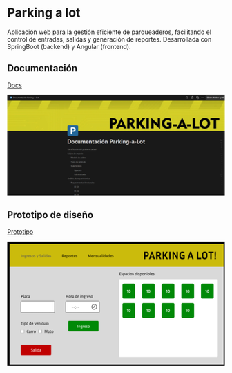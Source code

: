 # Parking a lot
Aplicación web para la gestión eficiente de parqueaderos, facilitando el control de entradas, salidas y generación de reportes. Desarrollada con SpringBoot (backend) y Angular (frontend).

## Documentación
[Docs](https://time-silica-9b2.notion.site/Documentaci-n-Parking-a-Lot-22008101c0d8805885c8efda5cc8c6a4)

![Documentación Parking-a-log](/images/parkingalotdocs.png)

## Prototipo de diseño 
[Prototipo](https://www.figma.com/proto/nrfnLkg3Cp1ngtWWXPT9ee/Untitled?node-id=3-6&p=f&t=PdCeS1h4q8G5LrOk-0&scaling=contain&content-scaling=fixed&page-id=0%3A1&starting-point-node-id=3%3A6)

![Prototipo Parking-a-lot](images/parkingalotproto.png)